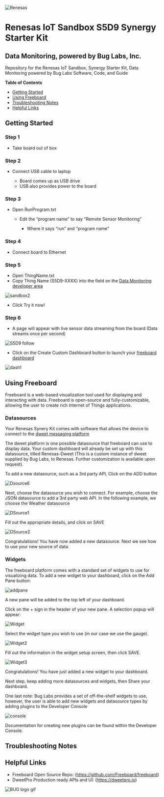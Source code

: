 ![Renesas](https://github.com/buglabs/Synergy-Starter-Kit/blob/master/Pictures/renesas.png)

# Renesas IoT Sandbox  S5D9 Synergy Starter Kit 
## Data Monitoring, powered by Bug Labs, Inc. 

Repository for the Renesas IoT Sandbox, Synergy Starter Kit, Data Monitoring powered by Bug Labs Software, Code, and Guide

**Table of Contents** 
- [Getting Started](#getting-started)
- [Using Freeboard](#using-freeboard)
- [Troubleshooting Notes](#troubleshooting-notes)
- [Helpful Links](#helpful-links)

## Getting Started

### Step 1 

* Take board out of box

### Step 2 

* Connect USB cable to laptop

	* Board comes up as USB drive
	* USB also provides power to the board

### Step 3 

* Open RunProgram.txt 

	* Edit the “program name” to say “Remote Sensor Monitoring”
	
		* Where it says “run” and “program name” 

### Step 4 

* Connect board to Ethernet

### Step 5 

* Open ThingName.txt 
* Copy Thing Name (S5D9-XXXX) into the field on the [Data Monitoring developer area](https://renesas.dweet.io/)

![sandbox2](https://github.com/buglabs/Synergy-Starter-Kit/blob/master/Pictures/sandbox2.PNG)

* Click Try it now!

### Step 6 

* A page will appear with live sensor data streaming from the board (Data streams once per second)

![S5D9 follow](https://github.com/buglabs/Synergy-Starter-Kit/blob/master/Pictures/S5D9%20follow.PNG)

* Click on the Create Custom Dashboard button to launch your [freeboard dashboard](https://renesas.freeboard.io)

![dash1](https://github.com/buglabs/Synergy-Starter-Kit/blob/master/Pictures/dash1.PNG)


## Using Freeboard

Freeboard is a web-based visualization tool used for displaying and interacting with data. Freeboard is open-source and fully-customizable, allowing the user to create rich Internet of Things applications.

### Datasources

Your Renesas Synery Kit comes with software that allows the device to connect to the [dweet messaging platform](https://dweet.io)

The dweet platform is one possible datasource that freeboard can use to display data. Your custom dashboard will already be set up with this datasource, titled Renesas-Dweet (This is a custom instance of dweet supplied by Bug Labs, to Renesas. Further customization is available upon request). 

To add a new datasource, such as a 3rd party API, Click on the ADD button

![Dsource6](https://github.com/buglabs/Synergy-Starter-Kit/blob/master/Pictures/Dsource6.PNG)

Next, choose the datasource you wish to connect. For example, choose the JSON datasource to add a 3rd party web API. In the following example, we choose the Weather datasource

![DSource1](https://github.com/buglabs/Synergy-Starter-Kit/blob/master/Pictures/DSource1.PNG)

Fill out the appropriate details, and click on SAVE

![DSource2](https://github.com/buglabs/Synergy-Starter-Kit/blob/master/Pictures/DSource2.PNG)

Congratulations! You have now added a new datasource. Next we see how to use your new source of data.

### Widgets

The freeboard platform comes with a standard set of widgets to use for visualizing data.  To add a new widget to your dashboard, click on the Add Pane button:

![addpane](https://github.com/buglabs/Synergy-Starter-Kit/blob/master/Pictures/addpane.PNG)

A new pane will be added to the top left of your dashboard. 

Click on the + sign in the header of your new pane.  A selection popup will appear:

![Widget](https://github.com/buglabs/Synergy-Starter-Kit/blob/master/Pictures/Widget.PNG)

Select the widget type you wish to use (in our case we use the gauge).

![Widget2](https://github.com/buglabs/Synergy-Starter-Kit/blob/master/Pictures/Widget2.PNG)

Fill out the information in the widget setup screen, then click SAVE.

![Widget3](https://github.com/buglabs/Synergy-Starter-Kit/blob/master/Pictures/Widget3.PNG)

Congratulations!  You have just added a new widget to your dashboard. 

Next step, keep adding more datasources and widgets, then Share your dashboard.

One last note: Bug Labs provides a set of off-the-shelf widgets to use, however, the user is able to add new widgets and datasource types by adding plugins to the Developer Console

![console](https://github.com/buglabs/Synergy-Starter-Kit/blob/master/Pictures/console.PNG)

Documentation for creating new plugins can be found within the Developer Console.

## Troubleshooting Notes

## Helpful Links
* Freeboard Open Source Repo: (https://github.com/Freeboard/freeboard)
* DweetPro Production ready APIs and UI: (https://dweetpro.io)

![BUG logo gif](https://github.com/buglabs/Synergy-Starter-Kit/blob/master/Pictures/BUG_logo_gif.gif)
